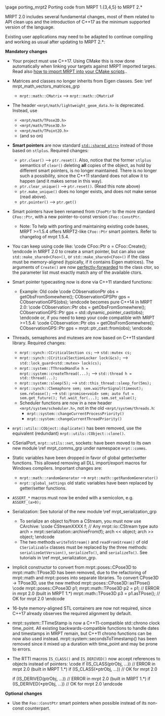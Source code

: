 \page porting_mrpt2 Porting code from MRPT 1.{3,4,5} to MRPT 2.*

MRPT 2.0 includes several fundamental changes, most of them related to API
clean ups and the introduction of C++17 as the minimum supported version of
the language.

Existing user applications may need to be adapted to continue compiling and
working as usual after updating to MRPT 2.*:

**Mandatory changes**
 - Your project must use C++17. Using CMake this is now done automatically when linking your targets against MRPT imported targes. Read also [how to import MRPT into your CMake scripts](mrpt_from_cmake.html)..

 - Matrices and classes no longer inherits from Eigen classes. See: \ref mrpt_math_vectors_matrices_grp
    - `mrpt::math::CMatrix` -->  `mrpt::math::CMatrixF`

 - The header `<mrpt/math/lightweight_geom_data.h>` is deprecated. Instead, use
   - `<mrpt/math/TPose2D.h>`
   - `<mrpt/math/TPose3D.h>`
   - `<mrpt/math/TPoint2D.h>`
   -  (and so on)

 - **Smart pointers** are now standard [`std::shared_ptr<>`](http://en.cppreference.com/w/cpp/memory/shared_ptr) instead of those based on `stlplus`. Required changes:
    - `ptr.clear()`  --> `ptr.reset()`. Also, notice that the former `stlplus` semantics of `clear()` deleting **all** copies
of the object, as hold by different smart pointers, is no longer maintained. There is no longer such a possibility, since the
C++11 standard does not allow it to happen (and it makes sense in this way).
    - `ptr.clear_unique()` --> `ptr.reset()`. (Read this note above)
    - `ptr.make_unique()` does no longer exists, and does not make sense (read above).
    - `ptr.pointer()` --> `ptr.get()`
 - Smart pointers have been renamed from `CFooPtr` to the more standard `CFoo::Ptr`, with a new pointer-to-const version `CFoo::ConstPtr`.
   - Note: To help with porting and maintaining existing code bases, MRPT >=1.5.4 offers MRPT2-like `CFoo::Ptr` smart pointers. Refer to changelog of mrpt 1.5.4.
 - You can keep using code like:
   \code
   CFoo::Ptr o = CFoo::Create();
   \endcode
   in MRPT 2.0 to create a smart pointer, but can also use `std::make_shared<CFoo>()`, or `std::make_shared<CFoo>()` if the
class must be memory-aligned (typically, if it contains Eigen matrices). The arguments of `Create()` are now [perfectly-forwarded](http://en.cppreference.com/w/cpp/utility/forward) to
the class ctor, so the parameter list must exactly match any of the available ctors.
 - Smart pointer typecasting now is done via C++11 standard functions:
    - Example: Old code
       \code
       CObservationPtr obs = getObsFromSomewhere();
       CObservationGPSPtr gps = CObservationGPS(obs);
       \endcode
      becomes pure C++14 in MRPT 2.0:
       \code
       CObservation::Ptr obs = getObsFromSomewhere();
       CObservationGPS::Ptr gps = std::dynamic_pointer_cast<CObservationGPS>(obs);
       \endcode
      or, if you need to keep your code compatible with MRPT >=1.5.4:
       \code
       CObservation::Ptr obs = getObsFromSomewhere();
       CObservationGPS::Ptr gps = mrpt::ptr_cast<CObservationGPS>::from(obs);
       \endcode

 - Threads, semaphores and mutexes are now based on C++11 standard library.
Required changes:
   - `mrpt::synch::CCriticalSection cs;` --> `std::mutex cs;`
   - `mrpt::synch::CCriticalSectionLocker lock(&cs);` --> `std::lock_guard<std::mutex> lock(cs);`
   - `mrpt::system::TThreadHandle h = mrpt::system::createThread(...);` --> `std::thread h = std::thread(...);`
   - `mrpt::system::sleep(5);` --> `std::this_thread::sleep_for(5ms);`
   - `mrpt::synch::CSemaphore sem; sem.waitForSignal(timeout); sem.release();` --> `std::promise<void> sem; auto fut = sem.get_future(); fut.wait_for(...); sem.set_value();`
   - Scheduler functions are now in a new header `<mrpt/system/scheduler.h>`, not in the old `<mrpt/system/threads.h`:
     - `mrpt::system::changeCurrentProcessPriority()`
     - `mrpt::system::changeCurrentThreadPriority()`

 - `mrpt::utils::CObject::duplicate()` has been removed, use the equivalent (redundant) `mrpt::utils::CObject::clone()`.

 - CSerialPort, `mrpt::utils::net`, sockets: have been moved to its own new module \ref mrpt_comms_grp under namespace `mrpt::comms`.

 - Static variables have been dropped in favor of global getter/setter functions. This allowed removing all DLL import/export macros
for Windows compilers. Important changes are:
   - `mrpt::math::randomGenerator` --> `mrpt::math::getRandomGenerator()`
   - `mrpt::global_settings` old static variables have been replaced by getter/setter functions.

 - `ASSERT_*` macros must now be ended with a semicolon, e.g. `ASSERT_(a>0);`

 - Serialization: See tutorial of the new module \ref mrpt_serialization_grp
   - To serialize an object to/from a CStream, you must now use CArchive:
       \code
         CStreamXXXX f;  // Any mrpt::io::CStream type
         auto arch = mrpt::serialization::archiveFrom(f);
         arch << object;
         arch >> object;
       \endcode
   - The two methods `writeToStream()` and `readFromStream()` of old `CSerializable` classes must be replaced by the three methods:
`serializeGetVersion()`, `serializeTo()`, and `serializeTo()`. See tutorials in \ref mrpt_serialization_grp.

 - Implicit constructor to convert from mrpt::poses::CPose3D to mrpt::math::TPose3D has been removed, due to the refactoring
of mrpt::math and mrpt::poses into separate libraries. To convert CPose3D -> TPose3D, use the new method mrpt::poses::CPose3D::asTPose()
   \code
   mrpt::poses::CPose3D p1;
   mrpt::math::TPose3D p2 = p1;  // ERROR in mrpt 2.0 (built in MRPT 1.*)
   mrpt::math::TPose3D p3 = p1.asTPose(); // OK for mrpt 2.0
   \endcode

 - 16-byte memory-aligned STL containers are now not required, since C++17 already observes the required alignment by default.

 - mrpt::system::TTimeStamp is now a C++11-compatible std::chrono clock
time_point. All existing backwards-compatible functions to handle dates and
timestamps in MRPT remain, but C++11 chrono functions can be now also used
instead. mrpt::system::secondsToTimestamp() has been removed since it mixed
up a duration with time_point and may be prone to errors.

 - The RTTI macros `IS_CLASS()` and `IS_DERIVED()` now accept references to objects instead of pointers:
   \code
   if (IS_CLASS(ptrObj, ...)) // ERROR in mrpt 2.0 (built in MRPT 1.*)
   if (IS_CLASS(*ptrObj, ...)) // OK for mrpt 2.0

   if (IS_DERIVED(ptrObj, ...)) // ERROR in mrpt 2.0 (built in MRPT 1.*)
   if (IS_DERIVED(*ptrObj, ...)) // OK for mrpt 2.0
   \endcode

**Optional changes**
  - Use the `Foo::ConstPtr` smart pointers when possible instead of its non-const counterpart.

